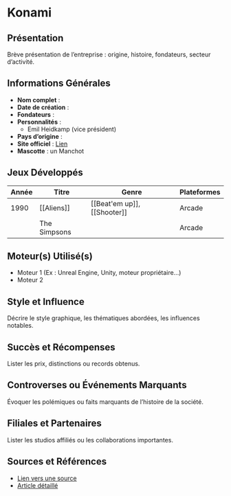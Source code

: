 # Konami

## Présentation
Brève présentation de l’entreprise : origine, histoire, fondateurs, secteur d’activité.

## Informations Générales
- **Nom complet** :  
- **Date de création** :  
- **Fondateurs** :  
- **Personnalités** : 
	- Emil Heidkamp (vice président)
- **Pays d’origine** :  
- **Site officiel** : [Lien](#)  
- **Mascotte** : un Manchot

## Jeux Développés
| Année | Titre        | Genre                       | Plateformes |
| ----- | ------------ | --------------------------- | ----------- |
| 1990  | [[Aliens]]   | [[Beat'em up]], [[Shooter]] | Arcade      |
|       | The Simpsons |                             | Arcade      |

## Moteur(s) Utilisé(s)
- Moteur 1 (Ex : Unreal Engine, Unity, moteur propriétaire...)
- Moteur 2

## Style et Influence
Décrire le style graphique, les thématiques abordées, les influences notables.

## Succès et Récompenses
Lister les prix, distinctions ou records obtenus.

## Controverses ou Événements Marquants
Évoquer les polémiques ou faits marquants de l’histoire de la société.

## Filiales et Partenaires
Lister les studios affiliés ou les collaborations importantes.

## Sources et Références
- [Lien vers une source](#)
- [Article détaillé](#)
